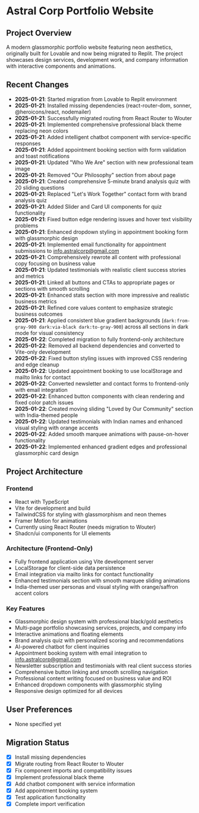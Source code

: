 # Astral Corp Portfolio Website

## Project Overview
A modern glassmorphic portfolio website featuring neon aesthetics, originally built for Lovable and now being migrated to Replit. The project showcases design services, development work, and company information with interactive components and animations.

## Recent Changes
- **2025-01-21**: Started migration from Lovable to Replit environment
- **2025-01-21**: Installed missing dependencies (react-router-dom, sonner, @heroicons/react, nodemailer)
- **2025-01-21**: Successfully migrated routing from React Router to Wouter
- **2025-01-21**: Implemented comprehensive professional black theme replacing neon colors
- **2025-01-21**: Added intelligent chatbot component with service-specific responses
- **2025-01-21**: Added appointment booking section with form validation and toast notifications
- **2025-01-21**: Updated "Who We Are" section with new professional team image
- **2025-01-21**: Removed "Our Philosophy" section from about page
- **2025-01-21**: Created comprehensive 5-minute brand analysis quiz with 20 sliding questions
- **2025-01-21**: Replaced "Let's Work Together" contact form with brand analysis quiz
- **2025-01-21**: Added Slider and Card UI components for quiz functionality
- **2025-01-21**: Fixed button edge rendering issues and hover text visibility problems
- **2025-01-21**: Enhanced dropdown styling in appointment booking form with glassmorphic design
- **2025-01-21**: Implemented email functionality for appointment submissions to info.astralcorp@gmail.com
- **2025-01-21**: Comprehensively rewrote all content with professional copy focusing on business value
- **2025-01-21**: Updated testimonials with realistic client success stories and metrics
- **2025-01-21**: Linked all buttons and CTAs to appropriate pages or sections with smooth scrolling
- **2025-01-21**: Enhanced stats section with more impressive and realistic business metrics
- **2025-01-21**: Refined core values content to emphasize strategic business outcomes
- **2025-01-21**: Applied consistent blue gradient backgrounds (`dark:from-gray-900 dark:via-black dark:to-gray-900`) across all sections in dark mode for visual consistency
- **2025-01-22**: Completed migration to fully frontend-only architecture
- **2025-01-22**: Removed all backend dependencies and converted to Vite-only development
- **2025-01-22**: Fixed button styling issues with improved CSS rendering and edge cleanup
- **2025-01-22**: Updated appointment booking to use localStorage and mailto links for contact
- **2025-01-22**: Converted newsletter and contact forms to frontend-only with email integration
- **2025-01-22**: Enhanced button components with clean rendering and fixed color patch issues
- **2025-01-22**: Created moving sliding "Loved by Our Community" section with India-themed people
- **2025-01-22**: Updated testimonials with Indian names and enhanced visual styling with orange accents
- **2025-01-22**: Added smooth marquee animations with pause-on-hover functionality
- **2025-01-22**: Implemented enhanced gradient edges and professional glassmorphic card design

## Project Architecture
### Frontend
- React with TypeScript
- Vite for development and build
- TailwindCSS for styling with glassmorphism and neon themes
- Framer Motion for animations
- Currently using React Router (needs migration to Wouter)
- Shadcn/ui components for UI elements

### Architecture (Frontend-Only)
- Fully frontend application using Vite development server
- LocalStorage for client-side data persistence
- Email integration via mailto links for contact functionality
- Enhanced testimonials section with smooth marquee sliding animations
- India-themed user personas and visual styling with orange/saffron accent colors

### Key Features
- Glassmorphic design system with professional black/gold aesthetics
- Multi-page portfolio showcasing services, projects, and company info
- Interactive animations and floating elements
- Brand analysis quiz with personalized scoring and recommendations
- AI-powered chatbot for client inquiries
- Appointment booking system with email integration to info.astralcorp@gmail.com
- Newsletter subscription and testimonials with real client success stories
- Comprehensive button linking and smooth scrolling navigation
- Professional content writing focused on business value and ROI
- Enhanced dropdown components with glassmorphic styling
- Responsive design optimized for all devices

## User Preferences
- None specified yet

## Migration Status
- [x] Install missing dependencies
- [x] Migrate routing from React Router to Wouter  
- [x] Fix component imports and compatibility issues
- [x] Implement professional black theme
- [x] Add chatbot component with service information
- [x] Add appointment booking system
- [x] Test application functionality
- [x] Complete import verification